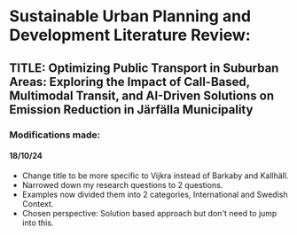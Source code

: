 # Sustainable Urban Planning and Development Literature Review: 
## TITLE: Optimizing Public Transport in Suburban Areas: Exploring the Impact of Call-Based, Multimodal Transit, and AI-Driven Solutions on Emission Reduction in Järfälla Municipality
### Modifications made: 
#### 18/10/24
- Change title to be more specific to Vijkra instead of Barkaby and Kallhäll.
- Narrowed down my research questions to 2 questions.
- Examples now divided them into 2 categories, International and Swedish Context.
- Chosen perspective: Solution based approach but don't need to jump into this. 
